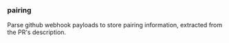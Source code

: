 ### pairing

Parse github webhook payloads to store pairing information, extracted from the PR's description.
